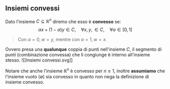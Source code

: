 ## Insiemi convessi
Dato l'insieme $C\subseteq \mathbb{R}^n$ diremo che esso è **convesso** se:
$$\alpha x+(1-\alpha)y\in C,\quad \forall x,y,\in C,\quad\forall\alpha\in[0,1]$$
>Con $\alpha=0,w=y$, mentre con $\alpha=1,w=x$.

Ovvero presa una **qualunque** coppia di punti nell'insieme $C$, il segmento di punti (combinazione convessa) che li congiunge è interno all'insieme stesso.
![[Insiemi convessi.svg]]

Notare che anche l'insieme $\mathbb{R}^n$ è convesso per $n\geq 1$, inoltre **assumiamo** che l'insieme vuoto ($\emptyset$) sia convesso in quanto non nega la definizione di insieme convesso.

